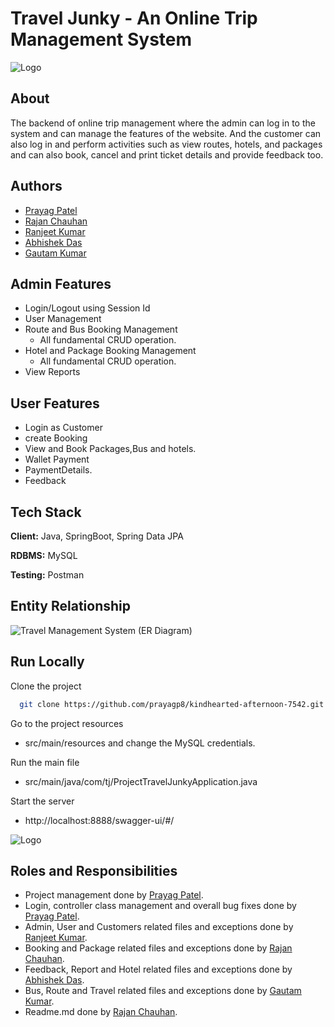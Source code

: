
# Travel Junky - An Online Trip Management System


![Logo](https://i.ibb.co/M2TvhHG/TG.jpg)


## About

The backend of online trip management where the admin can log in to the system and can manage the features of the website. And the customer can also log in and perform activities such as view routes, hotels, and packages and can also book, cancel and print ticket details and provide feedback too.


## Authors

- [Prayag Patel](https://github.com/prayagp8)
- [Rajan Chauhan](https://github.com/rajanchauhan165)
- [Ranjeet Kumar](https://github.com/ranjeetmasaischool)
- [Abhishek Das](https://github.com/abhidas0810)
- [Gautam Kumar](https://github.com/gautamprajapat8)


## Admin Features

- Login/Logout using Session Id
- User Management
- Route and Bus Booking Management
  - All fundamental CRUD operation.
- Hotel and Package Booking Management
  - All fundamental CRUD operation.
- View Reports 


## User Features

- Login as Customer
- create Booking
- View and Book Packages,Bus and hotels. 
- Wallet Payment
- PaymentDetails. 
- Feedback


## Tech Stack

**Client:** Java, SpringBoot, Spring Data JPA

**RDBMS:** MySQL

**Testing:** Postman


##  Entity Relationship
![Travel Management System (ER Diagram)](https://user-images.githubusercontent.com/103635204/216791371-5ca2f626-2de4-4d1e-b59f-ee21eb72a62d.jpeg)

## Run Locally

Clone the project

```bash
  git clone https://github.com/prayagp8/kindhearted-afternoon-7542.git
```

Go to the project resources


-  src/main/resources and change the MySQL credentials.


Run the main file

- src/main/java/com/tj/ProjectTravelJunkyApplication.java 

Start the server

 - http://localhost:8888/swagger-ui/#/

![Logo](https://i.postimg.cc/kM0tpJKd/p2.png)

## Roles and Responsibilities
- Project management done by [Prayag Patel](https://github.com/prayagp8).
- Login, controller class management and overall bug fixes done by [Prayag Patel](https://github.com/prayagp8).
- Admin, User and Customers related files and exceptions done by [Ranjeet Kumar](https://github.com/ranjeetmasaischool).
- Booking and Package related files and exceptions done by [Rajan Chauhan](https://github.com/rajanchauhan165).
- Feedback, Report and Hotel related files and exceptions done by [Abhishek Das](https://github.com/abhidas0810).
- Bus, Route and Travel related files and exceptions done by [Gautam Kumar](https://github.com/gautamprajapat8).
- Readme.md done by [Rajan Chauhan](https://github.com/rajanchauhan165).
